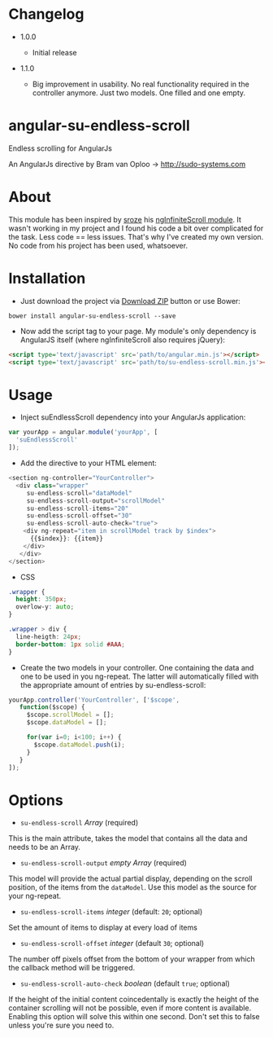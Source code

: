 # Changelog
- 1.0.0
  * Initial release

- 1.1.0
  * Big improvement in usability. No real functionality required in the controller anymore. Just two models. One filled and one empty.



# angular-su-endless-scroll
Endless scrolling for AngularJs

An AngularJs directive by Bram van Oploo -> http://sudo-systems.com

# About
This module has been inspired by [sroze](https://github.com/sroze) his [ngInfiniteScroll module](http://sroze.github.com/ngInfiniteScroll/). It wasn't working in my project and I found his code a bit over complicated for the task. Less code == less issues. 
That's why I've created my own version. No code from his project has been used, whatsoever.

# Installation
- Just download the project via [Download ZIP](https://github.com/Bram77/su-endless-scroll/archive/master.zip) button or use Bower:
 ```
 bower install angular-su-endless-scroll --save
 ```

- Now add the script tag to your page. My module's only dependency is AngularJS itself (where ngInfiniteScroll also requires jQuery):
 ```html
 <script type='text/javascript' src='path/to/angular.min.js'></script>
 <script type='text/javascript' src='path/to/su-endless-scroll.min.js'></script>
 ```

# Usage
- Inject suEndlessScroll dependency into your AngularJs application:
 ```js
 var yourApp = angular.module('yourApp', [
   'suEndlessScroll'
 ]);
 ```

- Add the directive to your HTML element:
 ```js
 <section ng-controller="YourController">
   <div class="wrapper" 
      su-endless-scroll="dataModel"
      su-endless-scroll-output="scrollModel"
      su-endless-scroll-items="20"
      su-endless-scroll-offset="30" 
      su-endless-scroll-auto-check="true">
     <div ng-repeat="item in scrollModel track by $index">
       {{$index}}: {{item}}
     </div>
    </div>
 </section>
 ```

- CSS
```css
.wrapper {
  height: 350px;
  overlow-y: auto;
}

.wrapper > div {
  line-heigth: 24px;
  border-bottom: 1px solid #AAA;
}
```

 
- Create the two models in your controller. One containing the data and one to be used in you ng-repeat. The latter will automatically filled with the appropriate amount of entries by su-endless-scroll:
 ```js
 yourApp.controller('YourController', ['$scope', 
    function($scope) {
      $scope.scrollModel = [];
      $scope.dataModel = [];

      for(var i=0; i<100; i++) {
        $scope.dataModel.push(i);
      }
    }
]);
 ```

# Options
- `su-endless-scroll` *Array* (required)

 This is the main attribute, takes the model that contains all the data and needs to be an Array.

- `su-endless-scroll-output` *empty Array* (required)

 This model will provide the actual partial display, depending on the scroll position, of the items from the `dataModel`. Use this model as the source for your ng-repeat.

- `su-endless-scroll-items` *integer* (default: `20`; optional)

 Set the amount of items to display at every load of items

- `su-endless-scroll-offset` *integer* (default `30`; optional)

 The number off pixels offset from the bottom of your wrapper from which the callback method will be triggered.

- `su-endless-scroll-auto-check` *boolean* (default `true`; optional)

 If the height of the initial content coincedentally is exactly the height of the container scrolling will not be possible, 
even if more content is available. Enabling this option will solve this within one second. Don't set this to false unless you're sure you need to.
